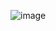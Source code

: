 ![image](https://user-images.githubusercontent.com/96937623/229655981-e41111c4-fc9f-47dd-94bf-63fe8e232d76.png)
